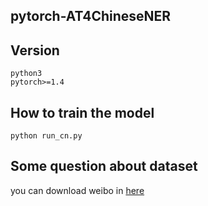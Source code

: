 ## pytorch-AT4ChineseNER
## Version
    python3
    pytorch>=1.4
## How to train the model
    python run_cn.py
## Some question about dataset
you can download weibo in [here](https://github.com/hltcoe/golden-horse/tree/master/data)
